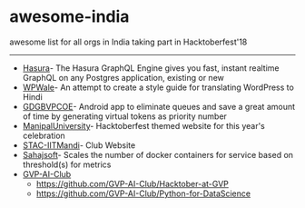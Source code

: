 # awesome-india
awesome list for all orgs in India taking part in Hacktoberfest'18

------

- [Hasura](https://github.com/hasura)- The Hasura GraphQL Engine gives you fast, instant realtime GraphQL on any Postgres application, existing or new
- [WPWale](https://github.com/WPWale/wp-hindi-translation-style-guide)- An attempt to create a style guide for translating WordPress to Hindi
- [GDGBVPCOE](https://github.com/GDGBVCOE/NoQueue)- Android app to eliminate queues and save a great amount of time by generating virtual tokens as priority number
- [ManipalUniversity](https://github.com/ManipalUniversity/manipaluniversity.github.io)- Hacktoberfest themed website for this year's celebration
- [STAC-IITMandi](https://github.com/STAC-IITMandi/STAC-IITMandi.github.io)- Club Website
- [Sahajsoft](https://github.com/sahajsoft/docker-swarm-service-autoscaler)- Scales the number of docker containers for service based on threshold(s) for metrics
- [GVP-AI-Club](https://github.com/GVP-AI-Club)
  - https://github.com/GVP-AI-Club/Hacktober-at-GVP
  - https://github.com/GVP-AI-Club/Python-for-DataScience
